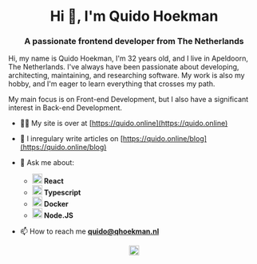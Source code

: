<h1 align="center">Hi 👋, I'm Quido Hoekman</h1>
<h3 align="center">A passionate frontend developer from The Netherlands</h3>

Hi, my name is Quido Hoekman, I'm 32 years old, and I live in Apeldoorn, The Netherlands. I've always have been passionate about developing, architecting, maintaining, and researching software. My work is also my hobby, and I'm eager to learn everything that crosses my path.

My main focus is on Front-end Development, but I also have a significant interest in Back-end Development.

- 👨‍💻 My site is over at [https://quido.online](https://quido.online)

- 📝 I inregulary write articles on [https://quido.online/blog](https://quido.online/blog)

- 💬 Ask me about:
  - <img src="https://konpa.github.io/devicon/devicon.git/icons/react/react-original-wordmark.svg" alt="react" width="20" height="20"/> **React**
  - <img src="https://konpa.github.io/devicon/devicon.git/icons/typescript/typescript-original.svg" alt="typescript" width="20" height="20"/> **Typescript**
  - <img src="https://konpa.github.io/devicon/devicon.git/icons/docker/docker-original-wordmark.svg" alt="docker" width="20" height="20"/> **Docker**
  - <img src="https://konpa.github.io/devicon/devicon.git/icons/nodejs/nodejs-original-wordmark.svg" alt="nodejs" width="20" height="20"/> **Node.JS**

- 📫 How to reach me **quido@qhoekman.nl**


<p align="center">
<a href="https://linkedin.com/in/quido-hoekman-✔-b0338651" target="blank"><img align="center" src="https://cdn.jsdelivr.net/npm/simple-icons@3.0.1/icons/linkedin.svg" alt="quido-hoekman-✔-b0338651" height="20" width="20" /></a>
</p>
